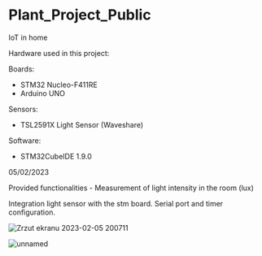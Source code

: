 # Plant_Project_Public
IoT in home

Hardware used in this project: 

Boards:
- STM32 Nucleo-F411RE 
- Arduino UNO

Sensors:
- TSL2591X Light Sensor (Waveshare)

Software:
- STM32CubeIDE 1.9.0

05/02/2023 

Provided functionalities - Measurement of light intensity in the room (lux)

Integration light sensor with the stm board. 
Serial port and timer configuration.


![Zrzut ekranu 2023-02-05 200711](https://user-images.githubusercontent.com/84154206/216839664-f0f82adb-ca7f-4afe-80ab-f294cff2b691.png)


![unnamed](https://user-images.githubusercontent.com/84154206/216839682-d0876469-ee3a-4fdf-a583-380088680cda.jpg)
